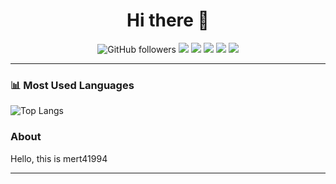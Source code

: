 <h1 align="center">Hi there 👋</h1>

<p align="center">
  <img src="https://img.shields.io/github/followers/mert41994?style=social" alt="GitHub followers">
  <img src="https://img.shields.io/badge/Code-Kotlin-blue?logo=kotlin">
  <img src="https://img.shields.io/badge/Code-Python-bluegray?logo=python">
  <img src="https://img.shields.io/badge/Platform-Android-green?logo=android">
  <img src="https://img.shields.io/badge/Cloud-Firebase-orange?logo=firebase">
  <img src="https://img.shields.io/badge/OPC%20UA-1E93AB">
</p>

---
### 📊 Most Used Languages

![Top Langs](https://github-readme-stats.vercel.app/api/top-langs/?username=mert41994&layout=compact&theme=tokyonight)

### About

Hello, this is mert41994

---
